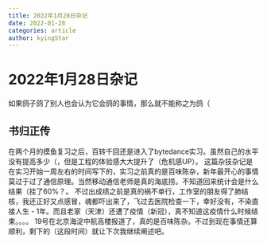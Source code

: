 ```yaml
---
title: 2022年1月28日杂记
date: 2022-01-28
categories: article
author: kyingStar
---
```

# 2022年1月28日杂记
如果鸽子鸽了别人也会认为它会鸽的事情，那么就不能称之为鸽（
## 书归正传
在两个月的摸鱼复习之后，百转千回还是进入了bytedance实习。虽然自己的水平没有提高多少（，但是工程的体验感大大提升了（危机感UP）。
这篇杂技杂记是在实习开始一周左右的时间写下的，实习之前真的是百味陈杂，新年最开心的事情莫过于过了通信原理。当然移动通信老师是真的海底捞。不知道回来统计会是什么结果（挂了60%？。
不过出成绩之前是真的祸不单行，工作室的朋友得了肺结核，我还正好又点感冒，魂都吓出来了，飞过去医院检查一下，幸好没有，不染直接人生 - 1年。而且老家（天津）还遭了疫情（新冠），真不知道这疫情什么时候结束。。。。
19号在北京海淀中航高楼报道了，真的是百味陈杂。不过到现在事情还算顺利，剩下的（这段时间）就让下次我继续阐述吧。
